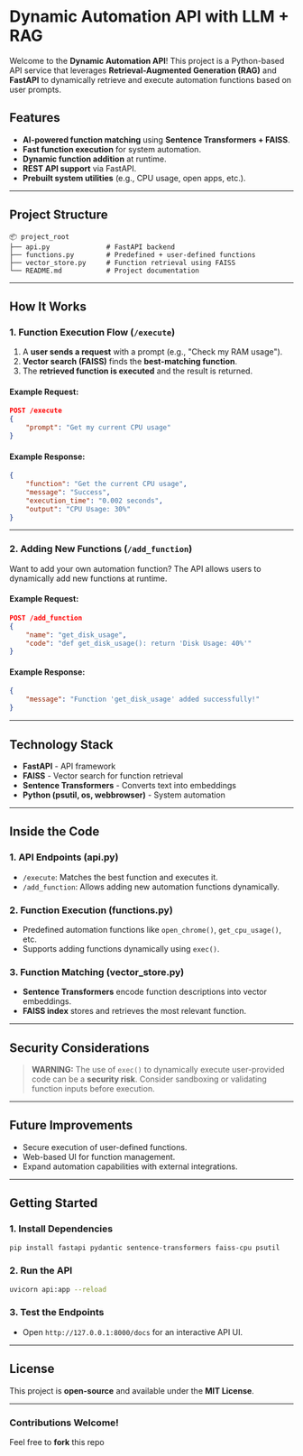 # Dynamic Automation API with LLM + RAG

Welcome to the **Dynamic Automation API**! This project is a Python-based API service that leverages **Retrieval-Augmented Generation (RAG)** and **FastAPI** to dynamically retrieve and execute automation functions based on user prompts. 

## Features
- **AI-powered function matching** using **Sentence Transformers + FAISS**.
- **Fast function execution** for system automation.
- **Dynamic function addition** at runtime.
- **REST API support** via FastAPI.
- **Prebuilt system utilities** (e.g., CPU usage, open apps, etc.).

---

## Project Structure

```
📦 project_root
├── api.py              # FastAPI backend
├── functions.py        # Predefined + user-defined functions
├── vector_store.py     # Function retrieval using FAISS
└── README.md           # Project documentation
```

---

## How It Works

### 1. Function Execution Flow (`/execute`)
1. A **user sends a request** with a prompt (e.g., "Check my RAM usage").
2. **Vector search (FAISS)** finds the **best-matching function**.
3. The **retrieved function is executed** and the result is returned.

#### Example Request:
```json
POST /execute
{
    "prompt": "Get my current CPU usage"
}
```
#### Example Response:
```json
{
    "function": "Get the current CPU usage",
    "message": "Success",
    "execution_time": "0.002 seconds",
    "output": "CPU Usage: 30%"
}
```

---

### 2. Adding New Functions (`/add_function`)
Want to add your own automation function? The API allows users to dynamically add new functions at runtime.

#### Example Request:
```json
POST /add_function
{
    "name": "get_disk_usage",
    "code": "def get_disk_usage(): return 'Disk Usage: 40%'"
}
```
#### Example Response:
```json
{
    "message": "Function 'get_disk_usage' added successfully!"
}
```

---

## Technology Stack
- **FastAPI** - API framework
- **FAISS** - Vector search for function retrieval
- **Sentence Transformers** - Converts text into embeddings
- **Python (psutil, os, webbrowser)** - System automation

---

## Inside the Code
### 1. API Endpoints (api.py)
- `/execute`: Matches the best function and executes it.
- `/add_function`: Allows adding new automation functions dynamically.

### 2. Function Execution (functions.py)
- Predefined automation functions like `open_chrome()`, `get_cpu_usage()`, etc.
- Supports adding functions dynamically using `exec()`.

### 3. Function Matching (vector_store.py)
- **Sentence Transformers** encode function descriptions into vector embeddings.
- **FAISS index** stores and retrieves the most relevant function.

---

## Security Considerations
> **WARNING:** The use of `exec()` to dynamically execute user-provided code can be a **security risk**. Consider sandboxing or validating function inputs before execution.

---

## Future Improvements
- Secure execution of user-defined functions.
- Web-based UI for function management.
- Expand automation capabilities with external integrations.

---

## Getting Started
### 1. Install Dependencies
```sh
pip install fastapi pydantic sentence-transformers faiss-cpu psutil
```

### 2. Run the API
```sh
uvicorn api:app --reload
```

### 3. Test the Endpoints
- Open `http://127.0.0.1:8000/docs` for an interactive API UI.

---

## License
This project is **open-source** and available under the **MIT License**.

---

### Contributions Welcome!
Feel free to **fork** this repo

